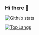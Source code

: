 ### Hi there 👋

![Github stats](https://github-readme-stats.vercel.app/api?username=nei7&theme=tokyonight)


[![Top Langs](https://github-readme-stats.vercel.app/api/top-langs/?username=nei7&theme=tokyonight&langs_count=8&layout=compact)](https://github.com/anuraghazra/github-readme-stats)
